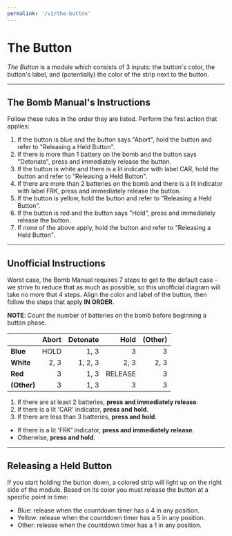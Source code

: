 ```yaml
---
permalink: '/v1/the-button'
---
```

# The Button

_The Button_ is a module which consists of 3 inputs: the button's color, the button's label, and (potentially) the color of the strip next to the button.

---

## The Bomb Manual's Instructions

Follow these rules in the order they are listed. Perform the first action that applies:

1. If the button is blue and the button says "Abort", hold the button and refer to "Releasing a Held Button".
2. If there is more than 1 battery on the bomb and the button says "Detonate", press and immediately release the button.
3. If the button is white and there is a lit indicator with label CAR, hold the button and refer to "Releasing a Held Button".
4. If there are more than 2 batteries on the bomb and there is a lit indicator with label FRK, press and immediately release the button.
5. If the button is yellow, hold the button and refer to "Releasing a Held Button".
6. If the button is red and the button says "Hold", press and immediately release the button.
7. If none of the above apply, hold the button and refer to "Releasing a Held Button".

---

## Unofficial Instructions

Worst case, the Bomb Manual requires 7 steps to get to the default case - we strive to reduce that as much as possible, so this unofficial diagram will take no more that 4 steps. Align the color and label of the button, then follow the steps that apply **IN ORDER**.

**NOTE**: Count the number of batteries on the bomb before beginning a button phase. 

|           |Abort|Detonate|Hold   |(Other)|
|:----------|----:|-------:|------:|------:|
|   **Blue**|HOLD |1, 3    |3      |3      |
|  **White**|2, 3 |1, 2, 3 |2, 3   |2, 3   |
|    **Red**|3    |1, 3    |RELEASE|3      |
|**(Other)**|3    |1, 3    |3      |3      |

1. If there are at least 2 batteries, **press and immediately release**.<!-- DETONATE -->
2. If there is a lit 'CAR' indicator, **press and hold**.<!-- WHITE -->
3. If there are less than 3 batteries, **press and hold**.<!-- FRK -->
  - If there is a lit 'FRK' indicator, **press and immediately release**.
  - Otherwise, **press and hold**.

---

## Releasing a Held Button

If you start holding the button down, a colored strip will light up on the right side of the module. Based on its color you must release the button at a specific point in time:

* Blue: release when the countdown timer has a 4 in any position.
* Yellow: release when the countdown timer has a 5 in any position.
* Other: release when the countdown timer has a 1 in any position.
